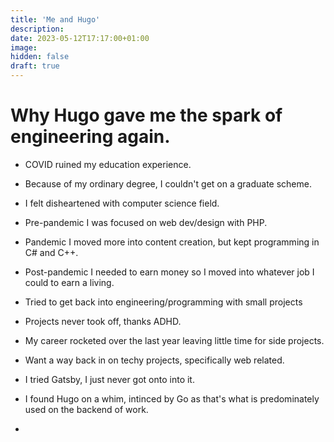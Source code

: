```yaml
---
title: 'Me and Hugo'
description:
date: 2023-05-12T17:17:00+01:00
image:
hidden: false
draft: true
---
```


# Why Hugo gave me the spark of engineering again.

- COVID ruined my education experience.
- Because of my ordinary degree, I couldn't get on a graduate scheme.
- I felt disheartened with computer science field.

- Pre-pandemic I was focused on web dev/design with PHP.
- Pandemic I moved more into content creation, but kept programming in C# and C++.
- Post-pandemic I needed to earn money so I moved into whatever job I could to earn a living.

- Tried to get back into engineering/programming with small projects
- Projects never took off, thanks ADHD.
- My career rocketed over the last year leaving little time for side projects.

- Want a way back in on techy projects, specifically web related.
- I tried Gatsby, I just never got onto into it.
- I found Hugo on a whim, intinced by Go as that's what is predominately used on the backend of work.

-
